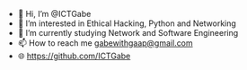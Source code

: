 - 👋 Hi, I’m @ICTGabe
- 👀 I’m interested in Ethical Hacking, Python and Networking
- 🌱 I’m currently studying Network and Software Engineering
- 📫 How to reach me gabewithgaap@gmail.com
- 🌐 https://github.com/ICTGabe
<!---
ICTGabe/ICTGabe is a ✨ special ✨ repository because its `README.md` (this file) appears on your GitHub profile.
You can click the Preview link to take a look at your changes.
--->
